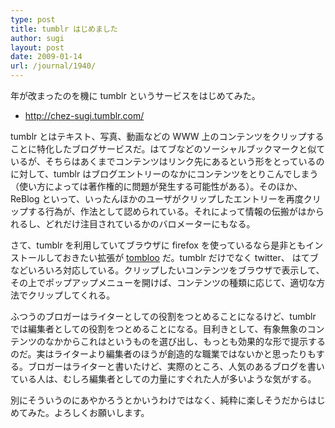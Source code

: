 ```yaml
---
type: post
title: tumblr はじめました
author: sugi
layout: post
date: 2009-01-14
url: /journal/1940/
---
```

年が改まったのを機に tumblr というサービスをはじめてみた。

  * <a href="http://chez-sugi.tumblr.com/" onclick="_gaq.push(['_trackEvent', 'outbound-article', 'http://chez-sugi.tumblr.com/', 'http://chez-sugi.tumblr.com/']);" >http://chez-sugi.tumblr.com/</a>

tumblr とはテキスト、写真、動画などの WWW 上のコンテンツをクリップすることに特化したブログサービスだ。はてブなどのソーシャルブックマークと似ているが、そちらはあくまでコンテンツはリンク先にあるという形をとっているのに対して、tumblr はブログエントリーのなかにコンテンツをとりこんでしまう（使い方によっては著作権的に問題が発生する可能性がある）。そのほか、ReBlog といって、いったんほかのユーザがクリップしたエントリーを再度クリップする行為が、作法として認められている。それによって情報の伝搬がはかられるし、どれだけ注目されているかのバロメーターにもなる。

さて、tumblr を利用していてブラウザに firefox を使っているなら是非ともインストールしておきたい拡張が <a href="http://wiki.github.com/to/tombloo" onclick="_gaq.push(['_trackEvent', 'outbound-article', 'http://wiki.github.com/to/tombloo', 'tombloo']);" >tombloo</a> だ。tumblr だけでなく twitter、 はてブなどいろいろ対応している。クリップしたいコンテンツをブラウザで表示して、その上でポップアップメニューを開けば、コンテンツの種類に応じて、適切な方法でクリップしてくれる。

ふつうのブロガーはライターとしての役割をつとめることになるけど、tumblr では編集者としての役割をつとめることになる。目利きとして、有象無象のコンテンツのなかからこれはというものを選び出し、もっとも効果的な形で提示するのだ。実はライターより編集者のほうが創造的な職業ではないかと思ったりもする。ブロガーはライターと書いたけど、実際のところ、人気のあるブログを書いている人は、むしろ編集者としての力量にすぐれた人が多いような気がする。

別にそういうのにあやかろうとかいうわけではなく、純粋に楽しそうだからはじめてみた。よろしくお願いします。

